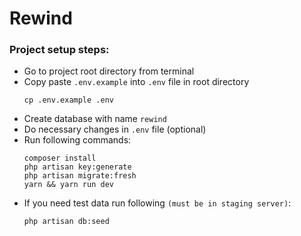 # Rewind

### Project setup steps:

- Go to project root directory from terminal
- Copy paste `.env.example` into `.env` file in root directory
  ```shell
  cp .env.example .env
  ```
- Create database with name `rewind`
- Do necessary changes in `.env` file (optional)
- Run following commands:
  ```shell
  composer install
  php artisan key:generate
  php artisan migrate:fresh
  yarn && yarn run dev
  ```
- If you need test data run following `(must be in staging server)`:
  ```shell
  php artisan db:seed
  ```

